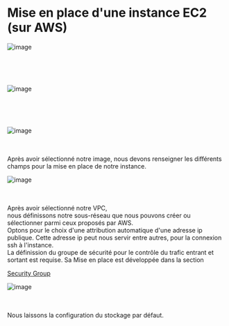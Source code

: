 # Mise en place d'une instance EC2 (sur AWS)

![image](https://github.com/abiForSofteam/aws/assets/56606441/744a2fb9-5c0f-43f3-ad7d-75daffeca572)

<br />
<br />
<br />

![image](https://github.com/abiForSofteam/aws/assets/56606441/2053a582-8541-44da-9f07-3994a4ff3ad2)


<br />
<br />
<br />

![image](https://github.com/abiForSofteam/aws/assets/56606441/9d1a6728-18ae-4b4b-ae22-690996d17653)

<br />
<br />
Après avoir sélectionné notre image, nous devons renseigner les différents champs pour la mise en place de notre instance.

![image](https://github.com/abiForSofteam/aws/assets/56606441/cea22682-f84a-4947-bf19-c9776eb1f006)


<br />
<br />
Après avoir sélectionné notre VPC, 
<br />nous définissons notre sous-réseau que nous pouvons créer ou sélectionner parmi ceux proposés par AWS.
<br /> Optons pour le choix d'une attribution automatique d'une adresse ip publique.
Cette adresse ip peut nous servir entre autres, pour la connexion ssh à l'instance.
<br />La définission du groupe de sécurité pour le contrôle du trafic entrant et sortant est requise.
Sa Mise en place est développée dans la section 

[Security Group](https://github.com/abiForSofteam/aws/blob/main/security-groups.md)

![image](https://github.com/abiForSofteam/aws/assets/56606441/eaddcbc7-88d5-4e67-b77c-b2d6dc6c88ba)

<br />
<br />
Nous laissons la configuration du stockage par défaut.




